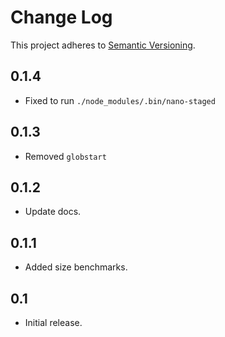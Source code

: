 # Change Log

This project adheres to [Semantic Versioning](http://semver.org/).

## 0.1.4

- Fixed to run `./node_modules/.bin/nano-staged`

## 0.1.3

- Removed `globstart`


## 0.1.2

- Update docs.

## 0.1.1

- Added size benchmarks.

## 0.1

- Initial release.
